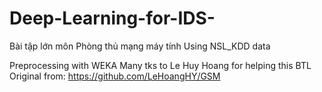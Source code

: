 # Deep-Learning-for-IDS-

Bài tập lớn môn Phòng thủ mạng máy tính
Using NSL_KDD data 

Preprocessing with WEKA
Many tks to Le Huy Hoang for helping this BTL 
Original from: https://github.com/LeHoangHY/GSM
